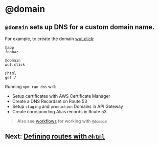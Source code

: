 # @domain

## `@domain` sets up DNS for a custom domain name.

For example, to create the domain [wut.click](https://wut.click):

```arc
@app
foobaz

@domain
wut.click

@html
get /
```

Running `npm run dns` will:

- Setup certificates with AWS Certificate Manager
- Create a DNS Recordset on Route 53
- Setup `staging` and `production` Domains in API Gateway
- Create corosponding Alias records in Route 53

> Also see [workflows](/reference/npm-run-scripts#arc-dns) for working with `@domain`

## Next: [Defining routes with `@html`](/reference/html)

